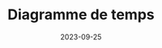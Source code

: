 ---
title: Diagramme de temps
description: Information sur les diagrammes de temps.
date: '2023-09-25'
categories:
  - diagrammes
  - uml
published: true
---
